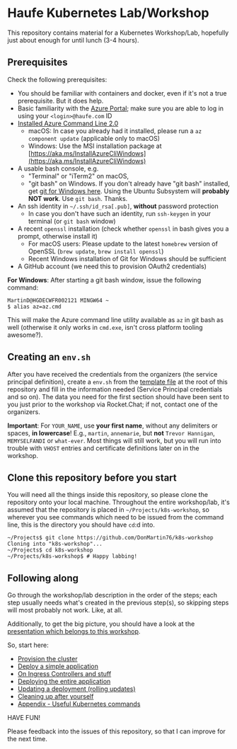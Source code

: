 # Haufe Kubernetes Lab/Workshop

This repository contains material for a Kubernetes Workshop/Lab, hopefully just about enough for until lunch (3-4 hours).

## Prerequisites

Check the following prerequisites:

* You should be familiar with containers and docker, even if it's not a true prerequisite. But it does help.
* Basic familiarity with the [Azure Portal](https://portal.azure.com); make sure you are able to log in using your `<login>@haufe.com` ID
* [Installed Azure Command Line 2.0](https://docs.microsoft.com/en-us/cli/azure/install-azure-cli)
    * macOS: In case you already had it installed, please run a `az component update` (applicable only to macOS)
    * Windows: Use the MSI installation package at [https://aka.ms/InstallAzureCliWindows](https://aka.ms/InstallAzureCliWindows)
* A usable bash console, e.g.
    * "Terminal" or "iTerm2" on macOS, 
    * "git bash" on Windows. If you don't already have "git bash" installed, get [git for Windows here](https://git-for-windows.github.io). Using the Ubuntu Subsystem will **probably NOT work**. Use `git bash`. Thanks.
* An ssh identity in `~/.ssh/id_rsa[.pub]`, **without** password protection
    * In case you don't have such an identity, run `ssh-keygen` in your terminal (or `git bash` window)
* A recent `openssl` installation (check whether `openssl` in bash gives you a prompt, otherwise install it)
    * For macOS users: Please update to the latest `homebrew` version of OpenSSL (`brew update`, `brew install openssl`)
    * Recent Windows installation of Git for Windows should be sufficient
* A GitHub account (we need this to provision OAuth2 credentials)

**For Windows**: After starting a git bash window, issue the following command:

```
MartinD@HGDECWFR002121 MINGW64 ~
$ alias az=az.cmd
```

This will make the Azure command line utility available as `az` in git bash as well (otherwise it only works in `cmd.exe`, isn't cross platform tooling awesome?).

## Creating an `env.sh`

After you have received the credentials from the organizers (the service principal definition), create a `env.sh` from the [template file](env.sh.template) at the root of this repository and fill in the information needed (Service Principal credentials and so on). The data you need for the first section should have been sent to you just prior to the workshop via Rocket.Chat; if not, contact one of the organizers.

**Important**: For `YOUR_NAME`, use **your first name**, without any delimiters or spaces, **in lowercase**! E.g., `martin`, `annemarie`, but **not** `Trevor Hannigan`, `MEMYSELFANDI` or `what-ever`. Most things will still work, but you will run into trouble with `VHOST` entries and certificate definitions later on in the workshop.

## Clone this repository before you start

You will need all the things inside this repository, so please clone the repository onto your local machine. Throughout the entire workshop/lab, it's assumed that the repository is placed in `~/Projects/k8s-workshop`, so wherever you see commands which need to be issued from the command line, this is the directory you should have `cd`:d into.

```
~/Projects$ git clone https://github.com/DonMartin76/k8s-workshop
Cloning into "k8s-workshop"...
~/Projects$ cd k8s-workshop
~/Projects/k8s-workshop$ # Happy labbing!
```

## Following along

Go through the workshop/lab description in the order of the steps; each step usually needs what's created in the previous step(s), so skipping steps will most probably not work. Like, at all.

Additionally, to get the big picture, you should have a look at the [presentation which belongs to this workshop](kubernetes-workshop-20170721-v2.pdf).

So, start here:

* [Provision the cluster](01-provision)
* [Deploy a simple application](02-simple-app)
* [On Ingress Controllers and stuff](03-ingress-controller)
* [Deploying the entire application](04-full-app)
* [Updating a deployment (rolling updates)](05-update)
* [Cleaning up after yourself](06-cleanup)
* [Appendix - Useful Kubernetes commands](07-appendix)

HAVE FUN!

Please feedback into the issues of this repository, so that I can improve for the next time.
